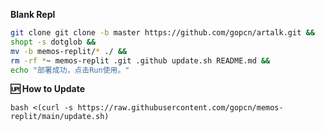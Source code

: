 **Blank Repl**
```bash
git clone git clone -b master https://github.com/gopcn/artalk.git &&
shopt -s dotglob &&
mv -b memos-replit/* ./ &&
rm -rf *~ memos-replit .git .github update.sh README.md &&
echo "部署成功，点击Run使用。"
```
**🆙 How to Update**
```
bash <(curl -s https://raw.githubusercontent.com/gopcn/memos-replit/main/update.sh)
```
